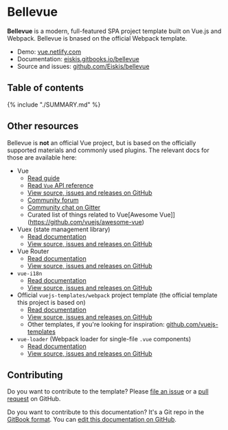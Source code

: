 
# Bellevue

**Bellevue** is a modern, full-featured SPA project template built on Vue.js and Webpack. Bellevue is bnased on the official Webpack template.

- Demo: [vue.netlify.com](https://vue.netlify.com/)
- Documentation: [eiskis.gitbooks.io/bellevue](https://eiskis.gitbooks.io/bellevue/)
- Source and issues: [github.com/Eiskis/bellevue](https://github.com/Eiskis/bellevue)

## Table of contents

{% include "./SUMMARY.md" %}

## Other resources

Bellevue is **not** an official Vue project, but is based on the officially supported materials and commonly used plugins. The relevant docs for those are available here:

- Vue
	- [Read guide](https://vuejs.org/guide/)
	- [Read `Vue` API reference](https://vuejs.org/api/)
	- [View source, issues and releases on GitHub](https://github.com/vuejs/vue)
	- [Community forum](https://forum.vuejs.org/)
	- [Community chat on Gitter](https://gitter.im/vuejs/vue)
	- Curated list of things related to Vue[Awesome Vue]](https://github.com/vuejs/awesome-vue)
- Vuex (state management library)
	- [Read documentation](https://vuex.vuejs.org/en/)
	- [View source, issues and releases on GitHub](https://github.com/vuejs/vuex)
- Vue Router
	- [Read documentation](https://router.vuejs.org/en/)
	- [View source, issues and releases on GitHub](https://github.com/vuejs/vue-router)
- `vue-i18n`
	- [Read documentation](https://kazupon.github.io/vue-i18n/en/)
	- [View source, issues and releases on GitHub](https://github.com/kazupon/vue-i18n)
- Official `vuejs-templates/webpack` project template (the official template this project is based on)
	- [Read documentation](http://vuejs-templates.github.io/webpack/)
	- [View source, issues and releases on GitHub](https://github.com/vuejs-templates/webpack)
	- Other templates, if you're looking for inspiration: [github.com/vuejs-templates](https://github.com/vuejs-templates)
- `vue-loader` (Webpack loader for single-file `.vue` components)
	- [Read documentation](http://vuejs.github.io/vue-loader/en/)
	- [View source, issues and releases on GitHub](https://github.com/vuejs/vue-loader)

## Contributing

Do you want to contribute to the template? Please [file an issue](https://github.com/Eiskis/bellevue/issues) or a [pull request](https://github.com/Eiskis/bellevue/pulls) on GitHub.

Do you want to contribute to this documentation? It's a Git repo in the [GitBook format](https://toolchain.gitbook.com/structure.html). You can [edit this documentation on GitHub](https://github.com/Eiskis/bellevue-docs).

